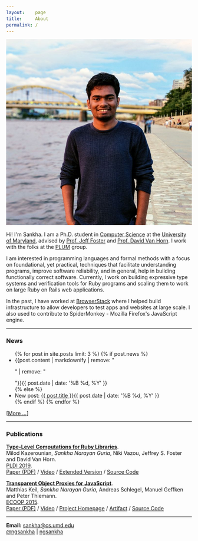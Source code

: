 ```yaml
---
layout:    page
title:     About
permalink: /
---
```


<img src="images/pp.jpeg" class="pp">

Hi! I'm Sankha. I am a Ph.D. student in [Computer Science](https://cs.umd.edu) at the [University of Maryland](https://umd.edu), advised by [Prof. Jeff Foster](http://www.cs.tufts.edu/~jfoster/) and [Prof. David Van Horn](http://www.cs.umd.edu/~dvanhorn/). I work with the folks at the [PLUM](https://plum-umd.github.io/) group.

I am interested in programming languages and formal methods with a focus on foundational, yet practical, techniques that facilitate understanding programs, improve software reliability, and in general, help in building functionally correct software. Currently, I work on building expressive type systems and verification tools for Ruby programs and scaling them to work on large Ruby on Rails web applications.

In the past, I have worked at [BrowserStack](https://www.browserstack.com) where I helped build infrastructure to allow developers to test apps and websites at large scale. I also used to contribute to SpiderMonkey - Mozilla Firefox's JavaScript engine.

---
### News

<ul class="posts">
{% for post in site.posts limit: 3 %}
{% if post.news %}
<li>{{post.content | markdownify | remove: "<p>" | remove: "</p>"}}<span>{{ post.date | date: '%B %d, %Y' }}</span></li>
{% else %}
<li>New post: <a href="{{ post.url | prepend: site.baseurl }}">{{ post.title }}</a><span>{{ post.date | date: '%B %d, %Y' }}</span></li>
{% endif %}
{% endfor %}
</ul>

[[More ...](/blog/)]

---
### Publications

[**Type-Level Computations for Ruby Libraries**](https://dl.acm.org/citation.cfm?id=3314630).<br>
Milod Kazerounian, _Sankha Narayan Guria_, Niki Vazou, Jeffrey S. Foster and David Van Horn.<br>
[PLDI 2019](https://pldi19.sigplan.org/).<br>
<span class="pubs-subtext">[Paper (PDF)](/static/comptypes-pldi19.pdf) / [Video](https://www.youtube.com/watch?v=cmK7TzvhEds) / [Extended Version](https://arxiv.org/abs/1904.03521) / [Source Code](https://github.com/tupl-tufts/rdl)</span>

[**Transparent Object Proxies for JavaScript**](http://dx.doi.org/10.4230/LIPIcs.ECOOP.2015.149).<br>
Matthias Keil, _Sankha Narayan Guria_, Andreas Schlegel, Manuel Geffken and Peter Thiemann.<br>
[ECOOP 2015](https://2015.ecoop.org/).<br>
<span class="pubs-subtext">[Paper (PDF)](/static/tproxy-ecoop15.pdf) / [Video](https://www.youtube.com/watch?v=TOjKhi_VZBQ) / [Project Homepage](http://proglang.informatik.uni-freiburg.de/proxy/) / [Artifact](http://dx.doi.org/10.4230/DARTS.1.1.2) / [Source Code](https://github.com/ngsankha/js-tproxy)</span>

---

<i class="about-icon fa fa-envelope"></i> **Email:** [sankha@cs.umd.edu](mailto:sankha@cs.umd.edu)<br>
<i class="about-icon fa fa-twitter"></i> [@ngsankha](https://twitter.com/ngsankha) | <i class="about-icon fa fa-github"></i> [ngsankha](https://github.com/ngsankha)<br>
